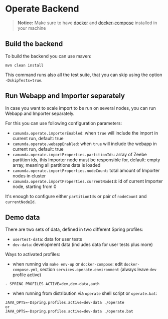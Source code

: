 # Operate Backend

> **Notice:** Make sure to have [docker](https://docs.docker.com/install/)
> and [docker-compose](https://docs.docker.com/compose/install/) installed
> in your machine

## Build the backend

To build the backend you can use maven:

```
mvn clean install
```

This command runs also all the test suite, that you can skip using the
option `-DskipTests=true`.

## Run Webapp and Importer separately

In case you want to scale import to be run on several nodes, you can run Webapp and Importer separately.

For this you can use following configuration parameters:
* `camunda.operate.importerEnabled`: when `true` will include the import in current run, default: true
* `camunda.operate.webappEnabled`: when `true` will include the webapp in current run, default: true
* `camunda.operate.importProperties.partitionIds`: array of Zeebe partition ids, this Importer node must be responsible for, default: empty array, meaning all partitions data is loaded
* `camunda.operate.importProperties.nodeCount`: total amount of Importer nodes in cluster
* `camunda.operate.importProperties.currentNodeId`: id of current Importer node, starting from 0

It's enough to configure either `partitionIds` or pair of `nodeCount` and `currentNodeId`.

## Demo data

There are two sets of data, defined in two different Spring profiles:

- `usertest-data`: data for user tests
- `dev-data`: development data (includes data for user tests plus more)

Ways to activated profiles:

- when running via `make env-up` or `docker-compose`: edit `docker-compose.yml`, section `services.operate.environment` (always leave `dev` profile active)
```text
- SPRING_PROFILES_ACTIVE=dev,dev-data,auth
```
- when running from distribution via `operate` shell script or `operate.bat`:
```text
JAVA_OPTS=-Dspring.profiles.active=dev-data ./operate
or 
JAVA_OPTS=-Dspring.profiles.active=dev-data ./operate.bat
```